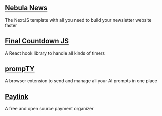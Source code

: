 ## [Nebula News](https://getnebula.news/)

The NextJS template with all you need to build your newsletter website faster

## [Final Countdown JS](https://github.com/dlcastillop/final-countdown-js)

A React hook library to handle all kinds of timers

## [prompTY](https://chrome.google.com/webstore/detail/prompty/fbccnndojjlmkpekkpaallmapajmdlhj)

A browser extension to send and manage all your AI prompts in one place

## [Paylink](https://github.com/dlcastillop/paylink)

A free and open source payment organizer
